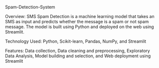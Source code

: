 Spam-Detection-System

Overview:
SMS Spam Detection is a machine learning model that takes an SMS as input and predicts whether the message is a spam or not spam message. The model is built using Python and deployed on the web using Streamlit.

Technology Used:
Python,
Scikit-learn,
Pandas,
NumPy, and 
Streamlit

Features:
Data collection,
Data cleaning and preprocessing,
Exploratory Data Analysis,
Model building and selection, and 
Web deployment using Streamlit

